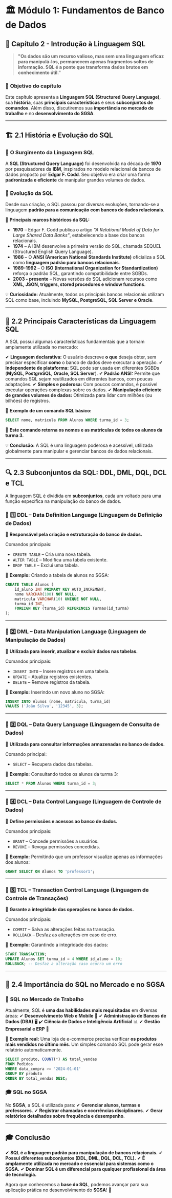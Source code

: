 # 🏛 **Módulo 1: Fundamentos de Banco de Dados**

## 📖 **Capítulo 2 - Introdução à Linguagem SQL**

> **"Os dados são um recurso valioso, mas sem uma linguagem eficaz para manipulá-los, permanecem apenas fragmentos soltos de informação. SQL é a ponte que transforma dados brutos em conhecimento útil."**

### 📌 **Objetivo do capítulo**

Este capítulo apresenta a **Linguagem SQL (Structured Query Language)**, sua **história**, suas **principais características** e seus **subconjuntos de comandos**. Além disso, discutiremos sua **importância no mercado de trabalho** e no **desenvolvimento do SGSA**.

------

## 🏗 **2.1 História e Evolução do SQL**

### 📌 **O Surgimento da Linguagem SQL**

A **SQL (Structured Query Language)** foi desenvolvida na década de **1970** por pesquisadores da **IBM**, inspirados no modelo relacional de bancos de dados proposto por **Edgar F. Codd**. Seu objetivo era criar uma forma **padronizada e eficiente** de manipular grandes volumes de dados.

### 📌 **Evolução da SQL**

Desde sua criação, o SQL passou por diversas evoluções, tornando-se a linguagem **padrão para a comunicação com bancos de dados relacionais**.

📌 **Principais marcos históricos da SQL:**

- **1970** – Edgar F. Codd publica o artigo *"A Relational Model of Data for Large Shared Data Banks"*, estabelecendo a base dos bancos relacionais.
- **1974** – A IBM desenvolve a primeira versão do SQL, chamada SEQUEL (Structured English Query Language).
- **1986** – O **ANSI (American National Standards Institute)** oficializa a SQL como **linguagem padrão para bancos relacionais**.
- **1989-1992** – O **ISO (International Organization for Standardization)** reforça o padrão SQL, garantindo compatibilidade entre SGBDs.
- **2003 - presente** – Novas versões do SQL adicionam recursos como **XML, JSON, triggers, stored procedures e window functions**.

💡 **Curiosidade:** Atualmente, todos os principais bancos relacionais utilizam SQL como base, incluindo **MySQL, PostgreSQL, SQL Server e Oracle**.

------

## 🎯 **2.2 Principais Características da Linguagem SQL**

A SQL possui algumas características fundamentais que a tornam amplamente utilizada no mercado:

✔ **Linguagem declarativa:** O usuário descreve **o que** deseja obter, sem precisar especificar **como** o banco de dados deve executar a operação.
 ✔ **Independente de plataforma:** SQL pode ser usada em diferentes SGBDs (**MySQL, PostgreSQL, Oracle, SQL Server**).
 ✔ **Padrão ANSI:** Permite que comandos SQL sejam reutilizados em diferentes bancos, com poucas adaptações.
 ✔ **Simples e poderosa:** Com poucos comandos, é possível executar operações complexas sobre os dados.
 ✔ **Manipulação eficiente de grandes volumes de dados:** Otimizada para lidar com milhões (ou bilhões) de registros.

🔎 **Exemplo de um comando SQL básico:**

```sql
SELECT nome, matricula FROM Alunos WHERE turma_id = 3;
```

🎯 **Este comando retorna os nomes e as matrículas de todos os alunos da turma 3.**

💡 **Conclusão:** A SQL é uma linguagem poderosa e acessível, utilizada globalmente para manipular e gerenciar bancos de dados relacionais.

------

## 🔍 **2.3 Subconjuntos da SQL: DDL, DML, DQL, DCL e TCL**

A linguagem SQL é dividida em **subconjuntos**, cada um voltado para uma função específica na manipulação do banco de dados.

### 📌 **1️⃣ DDL – Data Definition Language (Linguagem de Definição de Dados)**

📢 **Responsável pela criação e estruturação do banco de dados.**

Comandos principais:

- `CREATE TABLE` – Cria uma nova tabela.
- `ALTER TABLE` – Modifica uma tabela existente.
- `DROP TABLE` – Exclui uma tabela.

🔎 **Exemplo:** Criando a tabela de alunos no SGSA:

```sql
CREATE TABLE Alunos (
    id_aluno INT PRIMARY KEY AUTO_INCREMENT,
    nome VARCHAR(100) NOT NULL,
    matricula VARCHAR(10) UNIQUE NOT NULL,
    turma_id INT,
    FOREIGN KEY (turma_id) REFERENCES Turmas(id_turma)
);
```

------

### 📌 **2️⃣ DML – Data Manipulation Language (Linguagem de Manipulação de Dados)**

📢 **Utilizada para inserir, atualizar e excluir dados nas tabelas.**

Comandos principais:

- `INSERT INTO` – Insere registros em uma tabela.
- `UPDATE` – Atualiza registros existentes.
- `DELETE` – Remove registros da tabela.

🔎 **Exemplo:** Inserindo um novo aluno no SGSA:

```sql
INSERT INTO Alunos (nome, matricula, turma_id)  
VALUES ('João Silva', '12345', 3);
```

------

### 📌 **3️⃣ DQL – Data Query Language (Linguagem de Consulta de Dados)**

📢 **Utilizada para consultar informações armazenadas no banco de dados.**

Comando principal:

- `SELECT` – Recupera dados das tabelas.

🔎 **Exemplo:** Consultando todos os alunos da turma 3:

```sql
SELECT * FROM Alunos WHERE turma_id = 3;
```

------

### 📌 **4️⃣ DCL – Data Control Language (Linguagem de Controle de Dados)**

📢 **Define permissões e acessos ao banco de dados.**

Comandos principais:

- `GRANT` – Concede permissões a usuários.
- `REVOKE` – Revoga permissões concedidas.

🔎 **Exemplo:** Permitindo que um professor visualize apenas as informações dos alunos:

```sql
GRANT SELECT ON Alunos TO 'professor1';
```

------

### 📌 **5️⃣ TCL – Transaction Control Language (Linguagem de Controle de Transações)**

📢 **Garante a integridade das operações no banco de dados.**

Comandos principais:

- `COMMIT` – Salva as alterações feitas na transação.
- `ROLLBACK` – Desfaz as alterações em caso de erro.

🔎 **Exemplo:** Garantindo a integridade dos dados:

```sql
START TRANSACTION;
UPDATE Alunos SET turma_id = 4 WHERE id_aluno = 10;
ROLLBACK; -- Desfaz a alteração caso ocorra um erro
```

------

## 📌 **2.4 Importância do SQL no Mercado e no SGSA**

### 💼 **SQL no Mercado de Trabalho**

Atualmente, SQL é **uma das habilidades mais requisitadas** em diversas áreas:
 ✔ **Desenvolvimento Web e Mobile** 📱
 ✔ **Administração de Bancos de Dados (DBA)** 🖥
 ✔ **Ciência de Dados e Inteligência Artificial** 📊
 ✔ **Gestão Empresarial e ERP** 🏢

🔎 **Exemplo real:**
 Uma loja de e-commerce precisa verificar **os produtos mais vendidos no último mês**. Um simples comando SQL pode gerar esse relatório automaticamente.

```sql
SELECT produto, COUNT(*) AS total_vendas  
FROM Pedidos  
WHERE data_compra >= '2024-01-01'  
GROUP BY produto  
ORDER BY total_vendas DESC;
```

### 🎓 **SQL no SGSA**

No **SGSA**, a SQL é utilizada para:
 ✔ **Gerenciar alunos, turmas e professores**.
 ✔ **Registrar chamadas e ocorrências disciplinares**.
 ✔ **Gerar relatórios detalhados sobre frequência e desempenho**.

------

## 🎓 **Conclusão**

✔ **SQL é a linguagem padrão para manipulação de bancos relacionais.**
 ✔ **Possui diferentes subconjuntos (DDL, DML, DQL, DCL, TCL).**
 ✔ **É amplamente utilizada no mercado e essencial para sistemas como o SGSA.**
 ✔ **Dominar SQL é um diferencial para qualquer profissional da área de tecnologia.**

Agora que conhecemos a **base do SQL**, podemos avançar para sua aplicação prática no desenvolvimento do **SGSA**! 🚀